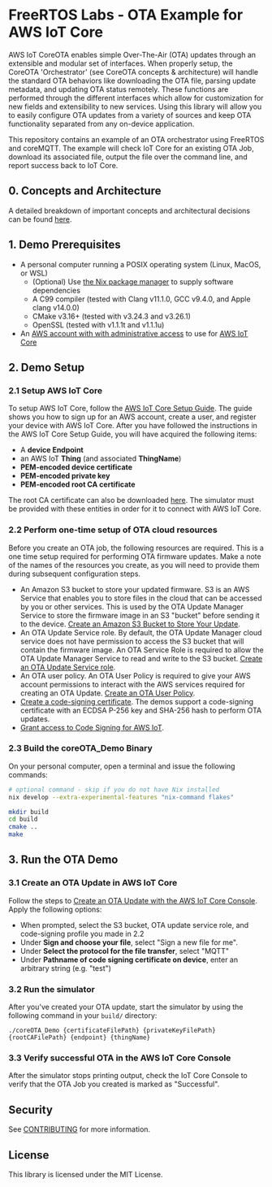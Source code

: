 # FreeRTOS Labs - OTA Example for AWS IoT Core

AWS IoT CoreOTA enables simple Over-The-Air (OTA) updates through an extensible
and modular set of interfaces. When properly setup, the CoreOTA 'Orchestrator'
(see CoreOTA concepts & architecture) will handle the standard OTA behaviors
like downloading the OTA file, parsing update metadata, and updating OTA status
remotely. These functions are performed through the different interfaces which
allow for customization for new fields and extensibility to new services. Using
this library will allow you to easily configure OTA updates from a variety of
sources and keep OTA functionality separated from any on-device application.

This repository contains an example of an OTA orchestrator using FreeRTOS and
coreMQTT. The example will check IoT Core for an existing OTA Job, download its
associated file, output the file over the command line, and report success back
to IoT Core.

## 0. Concepts and Architecture

A detailed breakdown of important concepts and architectural decisions can be
found [here](docs/design/CONCEPTS.md).

## 1. Demo Prerequisites

- A personal computer running a POSIX operating system (Linux, MacOS, or WSL)
  - (Optional) Use [the Nix package manager](https://nixos.org/download.html) to
    supply software dependencies
  - A C99 compiler (tested with Clang v11.1.0, GCC v9.4.0, and Apple clang
    v14.0.0)
  - CMake v3.16+ (tested with v3.24.3 and v3.26.1)
  - OpenSSL (tested with v1.1.1t and v1.1.1u)
- An
  [AWS account with with administrative access](https://docs.aws.amazon.com/iot/latest/developerguide/setting-up.html)
  to use for [AWS IoT Core](https://aws.amazon.com/iot-core/)

## 2. Demo Setup

### 2.1 Setup AWS IoT Core

To setup AWS IoT Core, follow the [AWS IoT Core Setup Guide](docs/AWSSetup.md).
The guide shows you how to sign up for an AWS account, create a user, and
register your device with AWS IoT Core. After you have followed the instructions
in the AWS IoT Core Setup Guide, you will have acquired the following items:

- A **device Endpoint**
- an AWS IoT **Thing** (and associated **ThingName**)
- **PEM-encoded device certificate**
- **PEM-encoded private key**
- **PEM-encoded root CA certificate**

The root CA certificate can also be downloaded
[here](https://www.amazontrust.com/repository/AmazonRootCA1.pem). The simulator
must be provided with these entities in order for it to connect with AWS IoT
Core.

### 2.2 Perform one-time setup of OTA cloud resources

Before you create an OTA job, the following resources are required. This is a
one time setup required for performing OTA firmware updates. Make a note of the
names of the resources you create, as you will need to provide them during
subsequent configuration steps.

- An Amazon S3 bucket to store your updated firmware. S3 is an AWS Service that
  enables you to store files in the cloud that can be accessed by you or other
  services. This is used by the OTA Update Manager Service to store the firmware
  image in an S3 "bucket" before sending it to the device.
  [Create an Amazon S3 Bucket to Store Your Update](https://docs.aws.amazon.com/freertos/latest/userguide/dg-ota-bucket.html).
- An OTA Update Service role. By default, the OTA Update Manager cloud service
  does not have permission to access the S3 bucket that will contain the
  firmware image. An OTA Service Role is required to allow the OTA Update
  Manager Service to read and write to the S3 bucket.
  [Create an OTA Update Service role](https://docs.aws.amazon.com/freertos/latest/userguide/create-service-role.html).
- An OTA user policy. An OTA User Policy is required to give your AWS account
  permissions to interact with the AWS services required for creating an OTA
  Update.
  [Create an OTA User Policy](https://docs.aws.amazon.com/freertos/latest/userguide/create-ota-user-policy.html).
- [Create a code-signing certificate](https://docs.aws.amazon.com/freertos/latest/userguide/ota-code-sign-cert-win.html).
  The demos support a code-signing certificate with an ECDSA P-256 key and
  SHA-256 hash to perform OTA updates.
- [Grant access to Code Signing for AWS IoT](https://docs.aws.amazon.com/freertos/latest/userguide/code-sign-policy.html).

### 2.3 Build the coreOTA_Demo Binary

On your personal computer, open a terminal and issue the following commands:

```bash
# optional command - skip if you do not have Nix installed
nix develop --extra-experimental-features "nix-command flakes"
```

```bash
mkdir build
cd build
cmake ..
make
```

## 3. Run the OTA Demo

### 3.1 Create an OTA Update in AWS IoT Core

Follow the steps to
[Create an OTA Update with the AWS IoT Core Console](https://docs.aws.amazon.com/freertos/latest/userguide/ota-console-workflow.html).
Apply the following options:

- When prompted, select the S3 bucket, OTA update service role, and code-signing
  profile you made in 2.2
- Under **Sign and choose your file**, select "Sign a new file for me".
- Under **Select the protocol for the file transfer**, select "MQTT"
- Under **Pathname of code signing certificate on device**, enter an arbitrary
  string (e.g. "test")

### 3.2 Run the simulator

After you've created your OTA update, start the simulator by using the following
command in your `build/` directory:

```
./coreOTA_Demo {certificateFilePath} {privateKeyFilePath} {rootCAFilePath} {endpoint} {thingName}
```

### 3.3 Verify successful OTA in the AWS IoT Core Console

After the simulator stops printing output, check the IoT Core Console to verify
that the OTA Job you created is marked as "Successful".

## Security

See [CONTRIBUTING](CONTRIBUTING.md#security-issue-notifications) for more
information.

## License

This library is licensed under the MIT License.
